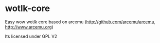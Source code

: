 # wotlk-core
Easy wow wotlk core based on arcemu (http://github.com/arcemu/arcemu, http://www.arcemu.org)

Its licensed under GPL V2
